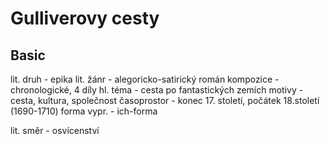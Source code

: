 # Gulliverovy cesty

## Basic

lit. druh - epika
lit. žánr - alegoricko-satirický román
kompozice - chronologické, 4 díly
hl. téma - cesta po fantastických zemích
motivy - cesta, kultura, společnost
časoprostor - konec 17. století, počátek 18.století (1690-1710)
forma vypr. - ich-forma

lit. směr - osvícenství